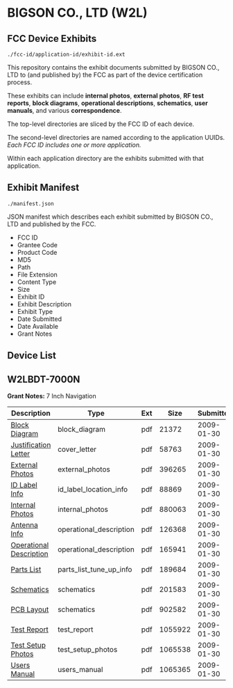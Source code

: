 # BIGSON CO., LTD (W2L)
## FCC Device Exhibits

```
./fcc-id/application-id/exhibit-id.ext
```

This repository contains the exhibit documents submitted by BIGSON CO., LTD to (and published by) the FCC as part of the device certification process.

These exhibits can include **internal photos**, **external photos**, **RF test reports**, **block diagrams**, **operational descriptions**, **schematics**, **user manuals**, and various **correspondence**.

The top-level directories are sliced by the FCC ID of each device.

The second-level directories are named according to the application UUIDs. *Each FCC ID includes one or more application.*

Within each application directory are the exhibits submitted with that application. 

## Exhibit Manifest

```
./manifest.json
```

JSON manifest which describes each exhibit submitted by BIGSON CO., LTD and published by the FCC.

- FCC ID
- Grantee Code
- Product Code
- MD5
- Path
- File Extension
- Content Type
- Size
- Exhibit ID
- Exhibit Description
- Exhibit Type
- Date Submitted
- Date Available
- Grant Notes

## Device List
## W2LBDT-7000N
**Grant Notes:** 7 Inch Navigation

| Description | Type | Ext | Size | Submitted | Available |
| ----------- | ---- | --- | ---- | --------- | --------- |
| [Block Diagram](W2LBDT-7000N/366b8252f4a8c10a139833c7895b2931/1062880.pdf) | block_diagram | pdf | 21372 | 2009-01-30 | 2009-01-30 |
| [Justification Letter](W2LBDT-7000N/366b8252f4a8c10a139833c7895b2931/1062885.pdf) | cover_letter | pdf | 58763 | 2009-01-30 | 2009-01-30 |
| [External Photos](W2LBDT-7000N/366b8252f4a8c10a139833c7895b2931/1062882.pdf) | external_photos | pdf | 396265 | 2009-01-30 | 2009-01-30 |
| [ID Label Info](W2LBDT-7000N/366b8252f4a8c10a139833c7895b2931/1062883.pdf) | id_label_location_info | pdf | 88869 | 2009-01-30 | 2009-01-30 |
| [Internal Photos](W2LBDT-7000N/366b8252f4a8c10a139833c7895b2931/1062884.pdf) | internal_photos | pdf | 880063 | 2009-01-30 | 2009-01-30 |
| [Antenna Info](W2LBDT-7000N/366b8252f4a8c10a139833c7895b2931/1062879.pdf) | operational_description | pdf | 126368 | 2009-01-30 | 2009-01-30 |
| [Operational Description](W2LBDT-7000N/366b8252f4a8c10a139833c7895b2931/1062886.pdf) | operational_description | pdf | 165941 | 2009-01-30 | 2009-01-30 |
| [Parts List](W2LBDT-7000N/366b8252f4a8c10a139833c7895b2931/1062887.pdf) | parts_list_tune_up_info | pdf | 189684 | 2009-01-30 | 2009-01-30 |
| [Schematics](W2LBDT-7000N/366b8252f4a8c10a139833c7895b2931/1062881.pdf) | schematics | pdf | 201583 | 2009-01-30 | 2009-01-30 |
| [PCB Layout](W2LBDT-7000N/366b8252f4a8c10a139833c7895b2931/1062888.pdf) | schematics | pdf | 902582 | 2009-01-30 | 2009-01-30 |
| [Test Report](W2LBDT-7000N/366b8252f4a8c10a139833c7895b2931/1062889.pdf) | test_report | pdf | 1055922 | 2009-01-30 | 2009-01-30 |
| [Test Setup Photos](W2LBDT-7000N/366b8252f4a8c10a139833c7895b2931/1062890.pdf) | test_setup_photos | pdf | 1065538 | 2009-01-30 | 2009-01-30 |
| [Users Manual](W2LBDT-7000N/366b8252f4a8c10a139833c7895b2931/1062891.pdf) | users_manual | pdf | 1065365 | 2009-01-30 | 2009-01-30 |
